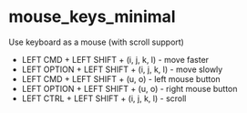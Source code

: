 # mouse_keys_minimal

Use keyboard as a mouse (with scroll support)

* LEFT CMD + LEFT SHIFT + (i, j, k, l) - move faster
* LEFT OPTION + LEFT SHIFT + (i, j, k, l) - move slowly
* LEFT CMD + LEFT SHIFT + (u, o) - left mouse button
* LEFT OPTION + LEFT SHIFT + (u, o) - right mouse button
* LEFT CTRL + LEFT SHIFT + (i, j, k, l) - scroll

